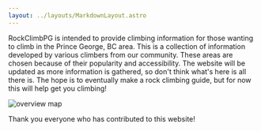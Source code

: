 ```yaml
---
layout: ../layouts/MarkdownLayout.astro
---
```


<!-- ![cover photo](/images/cover-photo.jpeg) -->

RockClimbPG is intended to provide climbing information for those wanting
to climb in the Prince George, BC area. This is a collection of information developed by various climbers from our community. These areas are chosen because of their popularity and accessibility. The website will be updated as more information is gathered, so don't think what's here is all there is. The hope is to eventually make a rock climbing guide, but for now this will help get you climbing!

![overview map](/images/Overview-Map_1.png)

Thank you everyone who has contributed to this website!
